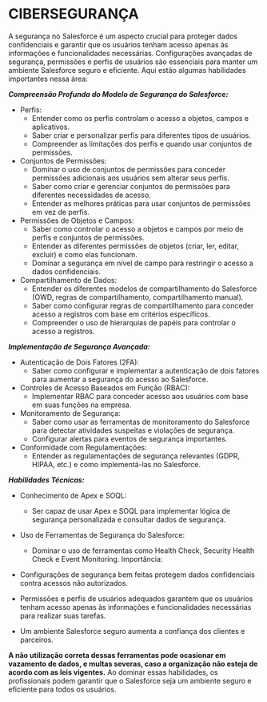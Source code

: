 # CIBERSEGURANÇA
A segurança no Salesforce é um aspecto crucial para proteger dados confidenciais e garantir que os usuários tenham acesso apenas às informações e funcionalidades necessárias. Configurações avançadas de segurança, permissões e perfis de usuários são essenciais para manter um ambiente Salesforce seguro e eficiente. Aqui estão algumas habilidades importantes nessa área:

***Compreensão Profunda do Modelo de Segurança do Salesforce:***

   - Perfis:
     - Entender como os perfis controlam o acesso a objetos, campos e aplicativos.
     - Saber criar e personalizar perfis para diferentes tipos de usuários.
     - Compreender as limitações dos perfis e quando usar conjuntos de permissões.
   - Conjuntos de Permissões:
     - Dominar o uso de conjuntos de permissões para conceder permissões adicionais aos usuários sem alterar seus perfis.
     - Saber como criar e gerenciar conjuntos de permissões para diferentes necessidades de acesso.
     - Entender as melhores práticas para usar conjuntos de permissões em vez de perfis.
   - Permissões de Objetos e Campos:
     - Saber como controlar o acesso a objetos e campos por meio de perfis e conjuntos de permissões.
     - Entender as diferentes permissões de objetos (criar, ler, editar, excluir) e como elas funcionam.
     - Dominar a segurança em nível de campo para restringir o acesso a dados confidenciais.
   - Compartilhamento de Dados:
     - Entender os diferentes modelos de compartilhamento do Salesforce (OWD, regras de compartilhamento, compartilhamento manual).
     - Saber como configurar regras de compartilhamento para conceder acesso a registros com base em critérios específicos.
     - Compreender o uso de hierarquias de papéis para controlar o acesso a registros.

***Implementação de Segurança Avançada:***

   - Autenticação de Dois Fatores (2FA):
     - Saber como configurar e implementar a autenticação de dois fatores para aumentar a segurança do acesso ao Salesforce.
   - Controles de Acesso Baseados em Função (RBAC):
     - Implementar RBAC para conceder acesso aos usuários com base em suas funções na empresa.
   - Monitoramento de Segurança:
     - Saber como usar as ferramentas de monitoramento do Salesforce para detectar atividades suspeitas e violações de segurança.
     - Configurar alertas para eventos de segurança importantes.
   - Conformidade com Regulamentações:
     - Entender as regulamentações de segurança relevantes (GDPR, HIPAA, etc.) e como implementá-las no Salesforce.

***Habilidades Técnicas:***

   - Conhecimento de Apex e SOQL:
     - Ser capaz de usar Apex e SOQL para implementar lógica de segurança personalizada e consultar dados de segurança.
   - Uso de Ferramentas de Segurança do Salesforce:
     - Dominar o uso de ferramentas como Health Check, Security Health Check e Event Monitoring.
Importância:

- Configurações de segurança bem feitas protegem dados confidenciais contra acessos não autorizados.
- Permissões e perfis de usuários adequados garantem que os usuários tenham acesso apenas às informações e funcionalidades necessárias para realizar suas tarefas.
 - Um ambiente Salesforce seguro aumenta a confiança dos clientes e parceiros.

 **A não utilização correta dessas ferramentas pode ocasionar em vazamento de dados, e multas severas, caso a organização não esteja de acordo com as leis vigentes.**
Ao dominar essas habilidades, os profissionais podem garantir que o Salesforce seja um ambiente seguro e eficiente para todos os usuários.